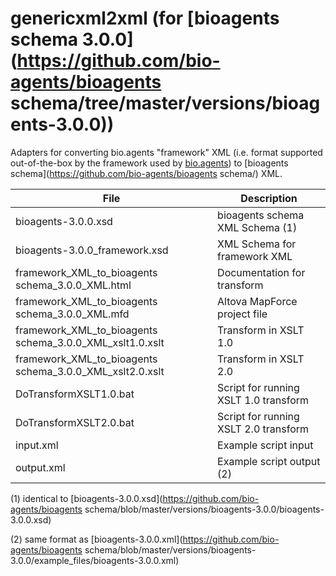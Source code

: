 # genericxml2xml (for [bioagents schema 3.0.0](https://github.com/bio-agents/bioagents schema/tree/master/versions/bioagents-3.0.0))
Adapters for converting bio.agents "framework" XML (i.e. format supported out-of-the-box by the framework used by [bio.agents](https://bio.agents)) to [bioagents schema](https://github.com/bio-agents/bioagents schema/) XML.

File | Description
---- | -----------
bioagents-3.0.0.xsd | bioagents schema XML Schema (1)
bioagents-3.0.0_framework.xsd | XML Schema for framework XML
framework_XML_to_bioagents schema_3.0.0_XML.html | Documentation for transform
framework_XML_to_bioagents schema_3.0.0_XML.mfd | Altova MapForce project file
framework_XML_to_bioagents schema_3.0.0_XML_xslt1.0.xslt | Transform in XSLT 1.0 
framework_XML_to_bioagents schema_3.0.0_XML_xslt2.0.xslt | Transform in XSLT 2.0 
DoTransformXSLT1.0.bat | Script for running XSLT 1.0 transform
DoTransformXSLT2.0.bat | Script for running XSLT 2.0 transform
input.xml | Example script input 
output.xml | Example script output (2)

(1) identical to [bioagents-3.0.0.xsd](https://github.com/bio-agents/bioagents schema/blob/master/versions/bioagents-3.0.0/bioagents-3.0.0.xsd)

(2) same format as [bioagents-3.0.0.xml](https://github.com/bio-agents/bioagents schema/blob/master/versions/bioagents-3.0.0/example_files/bioagents-3.0.0.xml)